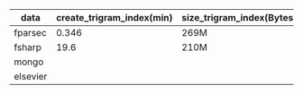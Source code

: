 <!-- 
data,create_trigram_index(min),size_trigram_index(Bytes)
fparsec,0.346,269M
fsharp,19.6,210M
mongo,,
elsevier,,
-->

|data    |create_trigram_index(min)|size_trigram_index(Bytes)|
|--------|-------------------------|-------------------------|
|fparsec |0.346                    |269M                     |
|fsharp  |19.6                     |210M                     |
|mongo   |                         |                         |
|elsevier|                         |                         |
